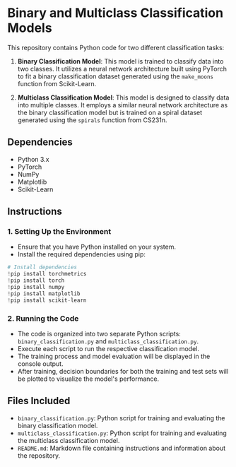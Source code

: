 # Binary and Multiclass Classification Models

This repository contains Python code for two different classification tasks:

1. **Binary Classification Model**: This model is trained to classify data into two classes. It utilizes a neural network architecture built using PyTorch to fit a binary classification dataset generated using the `make_moons` function from Scikit-Learn.

2. **Multiclass Classification Model**: This model is designed to classify data into multiple classes. It employs a similar neural network architecture as the binary classification model but is trained on a spiral dataset generated using the `spirals` function from CS231n.

## Dependencies
- Python 3.x
- PyTorch
- NumPy
- Matplotlib
- Scikit-Learn

## Instructions

### 1. Setting Up the Environment
- Ensure that you have Python installed on your system.
- Install the required dependencies using pip:
```python
# Install dependencies
!pip install torchmetrics
!pip install torch
!pip install numpy
!pip install matplotlib
!pip install scikit-learn
```
### 2. Running the Code
- The code is organized into two separate Python scripts: `binary_classification.py` and `multiclass_classification.py`.
- Execute each script to run the respective classification model.
- The training process and model evaluation will be displayed in the console output.
- After training, decision boundaries for both the training and test sets will be plotted to visualize the model's performance.

## Files Included
- `binary_classification.py`: Python script for training and evaluating the binary classification model.
- `multiclass_classification.py`: Python script for training and evaluating the multiclass classification model.
- `README.md`: Markdown file containing instructions and information about the repository.

